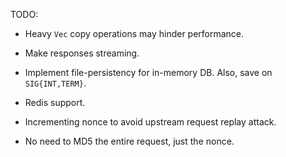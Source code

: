 TODO:

- Heavy `Vec` copy operations may hinder performance.

- Make responses streaming.

- Implement file-persistency for in-memory DB. Also, save on `SIG{INT,TERM}`.

- Redis support.

- Incrementing nonce to avoid upstream request replay attack.

- No need to MD5 the entire request, just the nonce.